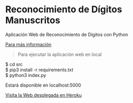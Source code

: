 # Reconocimiento de Dígitos Manuscritos      
Aplicación Web de Reconocimiento de Dígitos con Python     
      
[Para más información](https://www.jesuslamoneda.es/portfolio-archive/reconocimiento-de-digitos-con-machine-learning/)     
     
> Para ejecutar la aplicación web en local
      
$ cd src     
$ pip3 install -r requirements.txt     
$ python3 index.py    
  
Estará disponible en localhost:5000
     
[Visita la Web desplegada en Heroku](http://recognizer.jesuslamoneda.es/)

